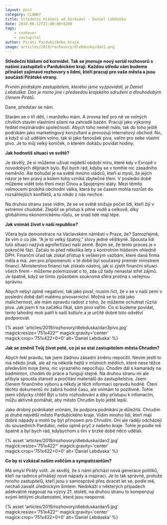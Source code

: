 ```yaml
---
layout: post
category: CLANKY
title: Středeční hlášení od kormidel - Daniel Lebduška
date: 2019-06-12T21:00:00+0200
tags: 
    - rozhovor
    - zastupitel
author: Piráti Pardubického kraje
image: articles/2019/rozhovory/dlebduska/dan1.png
---
```


**Středeční hlášení od kormidel. 
Tak se jmenuje nový seriál rozhovorů s našimi zastupiteli v Pardubickém 
kraji. Každou středu vám budeme přinášet zajímavé rozhovory s lidmi, 
kteří pracují pro vaše města a jsou součástí Pirátské strany.**


*Prvním pirátským zastupitelem, kterého
 jsme vyzpovídali, je Daniel Lebduška. Dan je mimo jiné i předsedou 
krajského sdružení a dlouhodobým členem Pirátů.*



Dane, představ se nám.


Starám se o tři děti, i manželku mám. A 
zrovna teď pro ně ve volných chvílích stavím vlastními silami na zahradě
 bazén. Pracuji jako výkonný ředitel mezinárodní společnosti.  Abych 
toho neměl málo, tak do toho ještě podnikám jako marketingový konzultant
 a provozuji internetový obchod. No, a když si už udělám volno, tak si 
jako fanoušek piva, vařím pro sebe vlastní pivo. Je to můj velký 
koníček, o kterém dokážu povídat hodiny.


**Jak hodnotíš situaci ve světě?**


Je skvělý, že si můžeme užívat nejdelší 
období míru, které kdy v Evropě v novodobých dějinách bylo. Byl bych 
rád, kdyby se v tomhle nic zásadního neměnilo. Ale bohužel je na světě 
mnoho vládců, kteří si myslí, že jejich názor je ten pravý a kolem toho 
vzniká zbytečné tření. V poslední době můžeme vidět toto tření mezi 
Čínou a Spojenými státy. Mezi těmito velmocemi probíhá obchodní válka, 
která by se časem mohla rozrůst do rozsáhlejších konfliktů, a to nikdo z
 nás nechce.


Na druhou stranu zase vidím, že se ve světě
snižuje počet lidí, kteří žijí v extrémní chudobě.  Zlepšil se přístup k
 pitné vodě a celkově, díky globálnímu ekonomickému růstu, se snad lidé mají lépe.


**Jak vnímáš život v naší republice?**


Včera byla demonstrace na Václavském 
náměstí v Praze, že? Samozřejmě, že vím o co jde. “A je to velký 
špatný,” slovy jedné věštkyně. Spousta lidí tuto situaci nazývá 
agrofertizací naší země. Bojím se, že tento proces je v pokročilé fázi. 
Začalo to před několika lety s kontrolním hlášením ohledně DPH. Finanční
 úřad tak získal přístup k veškerým vazbám, které daná firma měla a má. 
Jen pro připomenutí: v té době byl současný premiér ministrem financí. 
Ministerstvo financí tak získalo nástroj, jak si zjistit finanční situaci 
všech firem - můžeme polemizovat o to, zda už tady nenastal střet zájmů. Je 
špatně, když se tímto způsobem soukromá sféra protíná s veřejnou správou.


Abych nebyl úplně negativní, tak jako 
pivař, musím říct, že v se v naší zemi v poslední době daří malému 
pivovarnictví. Možná se to zdá jako malichernost, ale mám opravdu radost
 z toho, že můžeme ochutnat různá piva. Jak jsem ti na začátku říkal, 
sám pivo vařím.  Co si budeme povídat, tento lahodný mok patří k naší 
kultuře a je určitě dobré toto odvětví podporovat.


{% asset 'articles/2019/rozhovory/dlebduska/dan3pivo.jpg' magick:resize='751x422^' 
magick:gravity='center' magick:crop='751x422+0+0' alt='Daniel Lebduska' 
%}


**Jak se změnil Tvůj život poté, co jsi se stal zastupitelem města Chrudim?**


Abych řekl pravdu, tak jsem žádnou 
zásadní změnu nepocítil. Nevím jestli to má někdo jinak, ale až na 
několik hejtů v místních médiích, které nese těžce především moje žena, 
nic výrazného nepociťuju. Chodím dál s kamarády na badminton, chodím do 
práce a funguji stejně. Na druhou stranu mi ale přibyla spousta starostí
 a pročítání materiálů do zastupitelstva. Jsem členem finančního výboru a
 někdy je těch informací opravdu hodně. Čtení těchto dokumentů mi zabírá
 hodně času, ale vnímám to pozitivně. Tohle jsem vždycky chtěl! Být u 
toho rozhodování a díky přístupu k infomacím,  můžu aktivně pomáhat, aby
 město Chrudim bylo ještě lepší.


Jako drobný podnikatel vnímám, že podpora 
podnikání je důležitá. Chrudim je druhé největší město Pardubického 
kraje.  Vidím mnoho lidí, kteří mají dobré nápady a mohli by být 
přínosem pro Chrudim. Oni ale raději odcházejí do sousedních Pardubic, 
nebo úplně pryč z našeho kraje. Tohle je podle mě špatně a byl bych rád, 
kdybychom s tím v brzké době něco udělali.


{% asset 'articles/2019/rozhovory/dlebduska/dan2.jpg' magick:resize='751x422^' 
magick:gravity='center' magick:crop='751x422+0+0' alt='Daniel Lebduska' 
%}


**Co by si vzkázal našim voličům a sympatizantům?**


Má smysl Piráty volit. Je skvělý, že s 
námi přichází nová generace politiků, kteří na radnice přinášejí nové 
nápady a inspiraci. Je to tak správné, protože mnoho zastupitelů, kteří 
jsou v samosprávě přes dvacet let se, podle mě, nechali zavalit 
úřednickým šimlem.  Nedokáží v některých  případech adekvátně reagovat 
na výzvy 21. století, na druhou stranu to kompenzují svými letitými 
zkušenostmi, které jsou nesporné.


{% asset 'articles/2019/rozhovory/dlebduska/dan5.jpg' magick:resize='751x422^' 
magick:gravity='center' magick:crop='751x422+0+0' alt='Daniel Lebduska' 
%}

